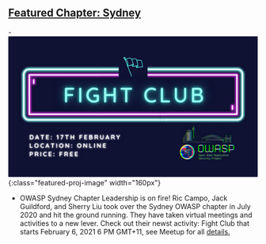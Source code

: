 
## [Featured Chapter: Sydney](#)

-![FightClub](/assets/images/content/FightClub.jpeg){:class="featured-proj-image" width="160px"}

* OWASP Sydney Chapter Leadership is on fire!  Ric Campo, Jack Guildford, and Sherry Liu took over the Sydney OWASP chapter in July 2020 and hit the ground running.  They have taken virtual meetings and activities to a new lever.  Check out their newst activity: Fight Club that starts February 6, 2021 6 PM GMT+11, see Meetup for all [details.](https://www.meetup.com/OWASP-Sydney-Chapter/)

